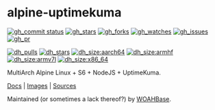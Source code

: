 # alpine-uptimekuma

[![gh_commit status][201]][151]
[![gh_stars][202]][152]
[![gh_forks][203]][153]
[![gh_watches][204]][154]
[![gh_issues][211]][161]
[![gh_pr][212]][162]

[![dh_pulls][205]][155]
[![dh_stars][206]][156]
[![dh_size:aarch64][208]][158]
[![dh_size:armhf][210]][160]
[![dh_size:armv7l][209]][159]
[![dh_size:x86_64][207]][157]

MultiArch Alpine Linux + S6 + NodeJS + UptimeKuma.

[Docs][112] | [Images][155] | [Sources][151]

Maintained (or sometimes a lack thereof?) by [WOAHBase][110].

[110]: https://woahbase.online/
[112]: https://woahbase.online/images/alpine-uptimekuma/

[151]: https://github.com/woahbase/alpine-uptimekuma
[152]: https://github.com/woahbase/alpine-uptimekuma/stargazers
[153]: https://github.com/woahbase/alpine-uptimekuma/network/members
[154]: https://github.com/woahbase/alpine-uptimekuma/watchers
[155]: https://hub.docker.com/r/woahbase/alpine-uptimekuma
[156]: https://hub.docker.com/r/woahbase/alpine-uptimekuma
[157]: https://hub.docker.com/r/woahbase/alpine-uptimekuma/tags?name=x86_64&ordering=last_updated
[158]: https://hub.docker.com/r/woahbase/alpine-uptimekuma/tags?name=aarch64&ordering=last_updated
[159]: https://hub.docker.com/r/woahbase/alpine-uptimekuma/tags?name=armv7l&ordering=last_updated
[160]: https://hub.docker.com/r/woahbase/alpine-uptimekuma/tags?name=armhf&ordering=last_updated
[161]: https://github.com/woahbase/alpine-uptimekuma/issues
[162]: https://github.com/woahbase/alpine-uptimekuma/pulls

[201]: https://img.shields.io/github/last-commit/woahbase/alpine-uptimekuma?color=brightgreen&style=flat-square&logo=github
[202]: https://img.shields.io/github/stars/woahbase/alpine-uptimekuma?color=brightgreen&style=flat-square&logo=github
[203]: https://img.shields.io/github/forks/woahbase/alpine-uptimekuma?color=brightgreen&style=flat-square&logo=github
[204]: https://img.shields.io/github/watchers/woahbase/alpine-uptimekuma?color=brightgreen&style=flat-square&logo=github
[205]: https://img.shields.io/docker/pulls/woahbase/alpine-uptimekuma?color=brightgreen&style=flat-square&logo=docker&label=pulls
[206]: https://img.shields.io/docker/stars/woahbase/alpine-uptimekuma?color=brightgreen&style=flat-square&logo=docker&label=stars
[207]: https://img.shields.io/docker/image-size/woahbase/alpine-uptimekuma/x86_64?label=x86_64&color=brightgreen&style=flat-square&logo=docker
[208]: https://img.shields.io/docker/image-size/woahbase/alpine-uptimekuma/aarch64?label=aarch64&color=brightgreen&style=flat-square&logo=docker
[209]: https://img.shields.io/docker/image-size/woahbase/alpine-uptimekuma/armv7l?label=armv7l&color=brightgreen&style=flat-square&logo=docker
[210]: https://img.shields.io/docker/image-size/woahbase/alpine-uptimekuma/armhf?label=armhf&color=brightgreen&style=flat-square&logo=docker
[211]: https://img.shields.io/github/issues/woahbase/alpine-uptimekuma?color=brightgreen&style=flat-square&logo=github
[212]: https://img.shields.io/github/issues-pr/woahbase/alpine-uptimekuma?color=brightgreen&style=flat-square&logo=github
